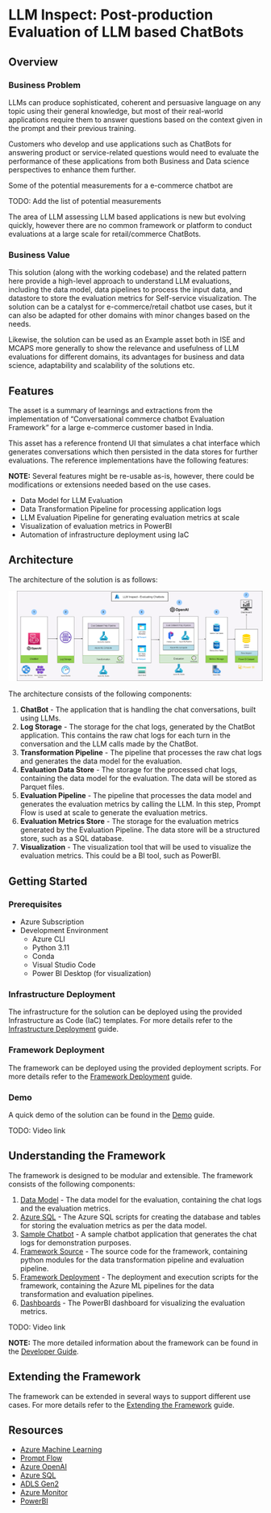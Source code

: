 # LLM Inspect: Post-production Evaluation of LLM based ChatBots

## Overview

### Business Problem

LLMs can produce sophisticated, coherent and persuasive language on any topic using their general knowledge, but most of their real-world applications require them to answer questions based on the context given in the prompt and their previous training.

Customers who develop and use applications such as ChatBots for answering product or service-related questions would need to evaluate the performance of these applications from both Business and Data science perspectives to enhance them further.

Some of the potential measurements for a e-commerce chatbot are

TODO: Add the list of potential measurements

The area of LLM assessing LLM based applications is new but evolving quickly, however there are no common framework or platform to conduct evaluations at a large scale for retail/commerce ChatBots.

### Business Value

This solution (along with the working codebase) and the related pattern here provide a high-level approach to understand LLM evaluations, including the data model, data pipelines to process the input data, and datastore to store the evaluation metrics for Self-service visualization. The solution can be a catalyst for e-commerce/retail chatbot use cases, but it can also be adapted for other domains with minor changes based on the needs.

Likewise, the solution can be used as an Example asset both in ISE and MCAPS more generally to show the relevance and usefulness of LLM evaluations for different domains, its advantages for business and data science, adaptability and scalability of the solutions etc. 

## Features
The asset is a summary of learnings and extractions from the implementation of “Conversational commerce chatbot Evaluation Framework” for a large e-commerce customer based in India.

This asset has a reference frontend UI that simulates a chat interface which generates conversations which then persisted in the data stores for further evaluations. The reference implementations have the following features:

**NOTE:** Several features might be re-usable as-is, however, there could be modifications or extensions needed based on the use cases.

* Data Model for LLM Evaluation
* Data Transformation Pipeline for processing application logs
* LLM Evaluation Pipeline for generating evaluation metrics at scale
* Visualization of evaluation metrics in PowerBI
* Automation of infrastructure deployment using IaC

## Architecture

The architecture of the solution is as follows:

![Architecture](./docs/images/architecture.png)

The architecture consists of the following components:

1. **ChatBot** - The application that is handling the chat conversations, built using LLMs.
1. **Log Storage** - The storage for the chat logs, generated by the ChatBot application. This contains the raw chat logs for each turn in the conversation and the LLM calls made by the ChatBot.
1. **Transformation Pipeline** - The pipeline that processes the raw chat logs and generates the data model for the evaluation.
1. **Evaluation Data Store** - The storage for the processed chat logs, containing the data model for the evaluation. The data will be stored as Parquet files.
1. **Evaluation Pipeline** - The pipeline that processes the data model and generates the evaluation metrics by calling the LLM. In this step, Prompt Flow is used at scale to generate the evaluation metrics.
1. **Evaluation Metrics Store** - The storage for the evaluation metrics generated by the Evaluation Pipeline. The data store will be a structured store, such as a SQL database.
1. **Visualization** - The visualization tool that will be used to visualize the evaluation metrics. This could be a BI tool, such as PowerBI.

## Getting Started

### Prerequisites

- Azure Subscription
- Development Environment
    - Azure CLI
    - Python 3.11
    - Conda
    - Visual Studio Code
    - Power BI Desktop (for visualization)

### Infrastructure Deployment

The infrastructure for the solution can be deployed using the provided Infrastructure as Code (IaC) templates. For more details refer to the [Infrastructure Deployment](./docs/01_Infrastructure.md) guide.

### Framework Deployment

The framework can be deployed using the provided deployment scripts. For more details refer to the [Framework Deployment](./docs/02_Deployment.md) guide.

### Demo

A quick demo of the solution can be found in the [Demo](./docs/04_Demo.md) guide.

TODO: Video link

## Understanding the Framework

The framework is designed to be modular and extensible. The framework consists of the following components:

1. [Data Model](./docs/images/data_model.png) - The data model for the evaluation, containing the chat logs and the evaluation metrics.
1. [Azure SQL](./azuresql) - The Azure SQL scripts for creating the database and tables for storing the evaluation metrics as per the data model.
1. [Sample Chatbot](./sample-chatbot) - A sample chatbot application that generates the chat logs for demonstration purposes.
1. [Framework Source](./src/llminspect) - The source code for the framework, containing python modules for the data transformation pipeline and evaluation pipeline.
1. [Framework Deployment](./azureml) - The deployment and execution scripts for the framework, containing the Azure ML pipelines for the data transformation and evaluation pipelines.
1. [Dashboards](./dashboards) - The PowerBI dashboard for visualizing the evaluation metrics.

TODO: Video link

**NOTE:** The more detailed information about the framework can be found in the [Developer Guide](./docs/03_Developer_Guide.md).

## Extending the Framework

The framework can be extended in several ways to support different use cases. For more details refer to the [Extending the Framework](./docs/05_Extending_the_Framework.md) guide.

## Resources

- [Azure Machine Learning](https://azure.microsoft.com/en-us/products/machine-learning)
- [Prompt Flow](https://microsoft.github.io/promptflow/)
- [Azure OpenAI](https://azure.microsoft.com/en-in/products/ai-services/openai-service)
- [Azure SQL](https://azure.microsoft.com/en-in/products/azure-sql/database)
- [ADLS Gen2](https://learn.microsoft.com/en-us/azure/storage/blobs/data-lake-storage-introduction)
- [Azure Monitor](https://learn.microsoft.com/en-us/azure/azure-monitor/overview)
- [PowerBI](https://www.microsoft.com/en-us/power-platform/products/power-bi/)
